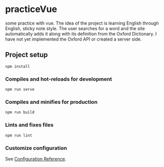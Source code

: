 # practiceVue

some practice with vue.
The idea of the project is learning English through English, sticky note style.
The user searches for a word and the site automatically adds it along with its definition from the Oxford Dictionary.
I have not yet implemented the Oxford API or created a server side.

## Project setup
```
npm install
```

### Compiles and hot-reloads for development
```
npm run serve
```

### Compiles and minifies for production
```
npm run build
```

### Lints and fixes files
```
npm run lint
```

### Customize configuration
See [Configuration Reference](https://cli.vuejs.org/config/).
